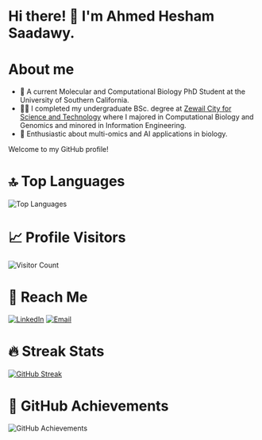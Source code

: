 # Hi there! 👋 I'm Ahmed Hesham Saadawy.

# About me
- 🚀 A current Molecular and Computational Biology PhD Student at the University of Southern California.
- 👨‍💻 I completed my undergraduate BSc. degree at [Zewail City for Science and Technology](https://www.zewailcity.edu.eg) where I majored in Computational Biology and Genomics and minored in Information Engineering.
- 🚀 Enthusiastic about multi-omics and AI applications in biology.

Welcome to my GitHub profile!

# 🔝 Top Languages

![Top Languages](https://github-readme-stats.vercel.app/api/top-langs/?username=ahmedhesham47&layout=compact&theme=radical)

# 📈 Profile Visitors

![Visitor Count](https://komarev.com/ghpvc/?username=ahmedhesham47&style=flat-square)

# 🚀 Reach Me

[![LinkedIn](https://img.shields.io/badge/-LinkedIn-0077B5?style=flat&logo=linkedin&logoColor=white)](https://www.linkedin.com/in/ahmed-saadawy-a02a20177/)
[![Email](https://img.shields.io/badge/-Email-D14836?style=flat&logo=gmail&logoColor=white)](mailto:ahmedheshamgalal47@gmail.com)

# 🔥 Streak Stats
[![GitHub Streak](https://github-readme-streak-stats.herokuapp.com?user=ahmedhesham47&theme=radical)](https://git.io/streak-stats)

# 🌟 GitHub Achievements

![GitHub Achievements](https://github-profile-trophy.vercel.app/?username=ahmedhesham47&theme=radical)
